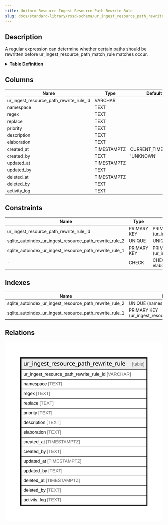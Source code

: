 ```yaml
---
title: Uniform Resource Ingest Resource Path Rewrite Rule
slug: docs/standard-library/rssd-schema/ur_ingest_resource_path_rewrite_rule
---
```


## Description

A regular expression can determine whether certain paths should be\
rewritten before ur_ingest_resource_path_match_rule matches occur.

<details>
<summary><strong>Table Definition</strong></summary>

```sql
CREATE TABLE "ur_ingest_resource_path_rewrite_rule" (
    "ur_ingest_resource_path_rewrite_rule_id" VARCHAR PRIMARY KEY NOT NULL,
    "namespace" TEXT NOT NULL,
    "regex" TEXT NOT NULL,
    "replace" TEXT NOT NULL,
    "priority" TEXT,
    "description" TEXT,
    "elaboration" TEXT CHECK(json_valid(elaboration) OR elaboration IS NULL),
    "created_at" TIMESTAMPTZ DEFAULT CURRENT_TIMESTAMP,
    "created_by" TEXT DEFAULT 'UNKNOWN',
    "updated_at" TIMESTAMPTZ,
    "updated_by" TEXT,
    "deleted_at" TIMESTAMPTZ,
    "deleted_by" TEXT,
    "activity_log" TEXT,
    UNIQUE("namespace", "regex", "replace")
)
```

</details>

## Columns

| Name                                    | Type        | Default           | Nullable | Comment                                                 |
| --------------------------------------- | ----------- | ----------------- | -------- | ------------------------------------------------------- |
| ur_ingest_resource_path_rewrite_rule_id | VARCHAR     |                   | false    | {"isSqlDomainZodDescrMeta":true,"isVarChar":true}       |
| namespace                               | TEXT        |                   | false    |                                                         |
| regex                                   | TEXT        |                   | false    |                                                         |
| replace                                 | TEXT        |                   | false    |                                                         |
| priority                                | TEXT        |                   | true     |                                                         |
| description                             | TEXT        |                   | true     |                                                         |
| elaboration                             | TEXT        |                   | true     | {"isSqlDomainZodDescrMeta":true,"isJsonText":true}      |
| created_at                              | TIMESTAMPTZ | CURRENT_TIMESTAMP | true     |                                                         |
| created_by                              | TEXT        | 'UNKNOWN'         | true     |                                                         |
| updated_at                              | TIMESTAMPTZ |                   | true     |                                                         |
| updated_by                              | TEXT        |                   | true     |                                                         |
| deleted_at                              | TIMESTAMPTZ |                   | true     |                                                         |
| deleted_by                              | TEXT        |                   | true     |                                                         |
| activity_log                            | TEXT        |                   | true     | {"isSqlDomainZodDescrMeta":true,"isJsonSqlDomain":true} |

## Constraints

| Name                                                    | Type        | Definition                                            |
| ------------------------------------------------------- | ----------- | ----------------------------------------------------- |
| ur_ingest_resource_path_rewrite_rule_id                 | PRIMARY KEY | PRIMARY KEY (ur_ingest_resource_path_rewrite_rule_id) |
| sqlite_autoindex_ur_ingest_resource_path_rewrite_rule_2 | UNIQUE      | UNIQUE (namespace, regex, replace)                    |
| sqlite_autoindex_ur_ingest_resource_path_rewrite_rule_1 | PRIMARY KEY | PRIMARY KEY (ur_ingest_resource_path_rewrite_rule_id) |
| -                                                       | CHECK       | CHECK(json_valid(elaboration) OR elaboration IS NULL) |

## Indexes

| Name                                                    | Definition                                            |
| ------------------------------------------------------- | ----------------------------------------------------- |
| sqlite_autoindex_ur_ingest_resource_path_rewrite_rule_2 | UNIQUE (namespace, regex, replace)                    |
| sqlite_autoindex_ur_ingest_resource_path_rewrite_rule_1 | PRIMARY KEY (ur_ingest_resource_path_rewrite_rule_id) |

## Relations

![er](../../../../assets/images/content/docs/standard-library/rssd-schema/ur_ingest_resource_path_rewrite_rule.svg)
